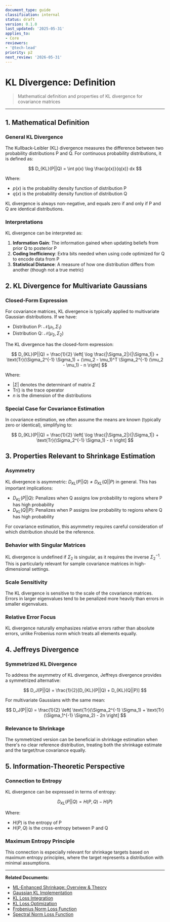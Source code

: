 ```yaml
---
document_type: guide
classification: internal
status: draft
version: 0.1.0
last_updated: '2025-05-31'
applies_to:
- Core
reviewers:
- '@tech-lead'
priority: p2
next_review: '2026-05-31'
---
```


# KL Divergence: Definition

> Mathematical definition and properties of KL divergence for covariance matrices

---

## 1. Mathematical Definition

### General KL Divergence

The Kullback-Leibler (KL) divergence measures the difference between two probability distributions P and Q. For continuous probability distributions, it is defined as:

$$ D_{KL}(P||Q) = \int p(x) \log \frac{p(x)}{q(x)} dx $$

Where:
- $p(x)$ is the probability density function of distribution P
- $q(x)$ is the probability density function of distribution Q

KL divergence is always non-negative, and equals zero if and only if P and Q are identical distributions.

### Interpretations

KL divergence can be interpreted as:

1. **Information Gain**: The information gained when updating beliefs from prior Q to posterior P
2. **Coding Inefficiency**: Extra bits needed when using code optimized for Q to encode data from P
3. **Statistical Distance**: A measure of how one distribution differs from another (though not a true metric)

## 2. KL Divergence for Multivariate Gaussians

### Closed-Form Expression

For covariance matrices, KL divergence is typically applied to multivariate Gaussian distributions. If we have:

- Distribution P: $\mathcal{N}(\mu_1, \Sigma_1)$ 
- Distribution Q: $\mathcal{N}(\mu_2, \Sigma_2)$

The KL divergence has the closed-form expression:

$$ D_{KL}(P||Q) = \frac{1}{2} \left[ \log \frac{|\Sigma_2|}{|\Sigma_1|} + \text{Tr}(\Sigma_2^{-1} \Sigma_1) + (\mu_2 - \mu_1)^T \Sigma_2^{-1} (\mu_2 - \mu_1) - n \right] $$

Where:
- $|\Sigma|$ denotes the determinant of matrix $\Sigma$
- $\text{Tr}()$ is the trace operator
- $n$ is the dimension of the distributions

### Special Case for Covariance Estimation

In covariance estimation, we often assume the means are known (typically zero or identical), simplifying to:

$$ D_{KL}(P||Q) = \frac{1}{2} \left[ \log \frac{|\Sigma_2|}{|\Sigma_1|} + \text{Tr}(\Sigma_2^{-1} \Sigma_1) - n \right] $$

## 3. Properties Relevant to Shrinkage Estimation

### Asymmetry

KL divergence is asymmetric: $D_{KL}(P||Q) \neq D_{KL}(Q||P)$ in general. This has important implications:

- $D_{KL}(P||Q)$: Penalizes when Q assigns low probability to regions where P has high probability
- $D_{KL}(Q||P)$: Penalizes when P assigns low probability to regions where Q has high probability

For covariance estimation, this asymmetry requires careful consideration of which distribution should be the reference.

### Behavior with Singular Matrices

KL divergence is undefined if $\Sigma_2$ is singular, as it requires the inverse $\Sigma_2^{-1}$. This is particularly relevant for sample covariance matrices in high-dimensional settings.

### Scale Sensitivity

The KL divergence is sensitive to the scale of the covariance matrices. Errors in larger eigenvalues tend to be penalized more heavily than errors in smaller eigenvalues.

### Relative Error Focus

KL divergence naturally emphasizes relative errors rather than absolute errors, unlike Frobenius norm which treats all elements equally.

## 4. Jeffreys Divergence

### Symmetrized KL Divergence

To address the asymmetry of KL divergence, Jeffreys divergence provides a symmetrized alternative:

$$ D_J(P||Q) = \frac{1}{2}[D_{KL}(P||Q) + D_{KL}(Q||P)] $$

For multivariate Gaussians with the same mean:

$$ D_J(P||Q) = \frac{1}{2} \left[ \text{Tr}(\Sigma_2^{-1} \Sigma_1) + \text{Tr}(\Sigma_1^{-1} \Sigma_2) - 2n \right] $$

### Relevance to Shrinkage

The symmetrized version can be beneficial in shrinkage estimation when there's no clear reference distribution, treating both the shrinkage estimate and the target/true covariance equally.

## 5. Information-Theoretic Perspective

### Connection to Entropy

KL divergence can be expressed in terms of entropy:

$$ D_{KL}(P||Q) = H(P, Q) - H(P) $$

Where:
- $H(P)$ is the entropy of P
- $H(P, Q)$ is the cross-entropy between P and Q

### Maximum Entropy Principle

This connection is especially relevant for shrinkage targets based on maximum entropy principles, where the target represents a distribution with minimal assumptions.

---

**Related Documents:**
* [ML-Enhanced Shrinkage: Overview & Theory](../../../bl-ai-shrinkage-overview.md)
* [Gaussian KL Implementation](./bl-ai-shrinkage-loss-kl-gaussian.md)
* [KL Loss Integration](./bl-ai-shrinkage-loss-kl-integration.md)
* [KL Loss Optimization](./bl-ai-shrinkage-loss-kl-optimization.md)
* [Frobenius Norm Loss Function](../../frobenius/bl-ai-shrinkage-loss-frobenius.md)
* [Spectral Norm Loss Function](../../spectral/bl-ai-shrinkage-loss-spectral.md)